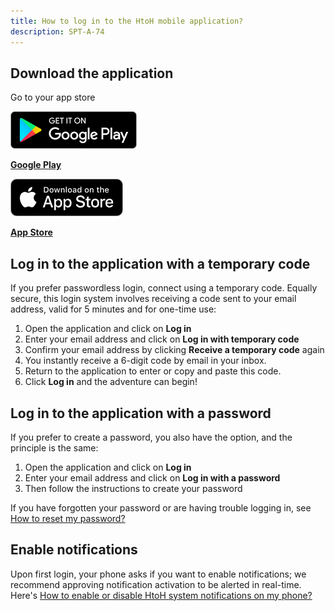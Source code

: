 ```yaml
---
title: How to log in to the HtoH mobile application?
description: SPT-A-74
---
```


## **Download the application**

Go to your app store

![](./images/play-store.png)

**[Google Play](https://play.google.com/store/apps/details?id=app.htoh)**

![](./images/app-store.png)

**[App Store](https://apps.apple.com/us/app/htoh/id1584656427)**

## **Log in to the application with a temporary code**

If you prefer passwordless login, connect using a temporary code. Equally secure, this login system involves receiving a code sent to your email address, valid for 5 minutes and for one-time use:

1. Open the application and click on **Log in**
2. Enter your email address and click on **Log in with temporary code**
3. Confirm your email address by clicking **Receive a temporary code** again
4. You instantly receive a 6-digit code by email in your inbox.
5. Return to the application to enter or copy and paste this code.
6. Click **Log in** and the adventure can begin!

## Log in to the application with a password

If you prefer to create a password, you also have the option, and the principle is the same:

1. Open the application and click on **Log in**
2. Enter your email address and click on **Log in with a password**
3. Then follow the instructions to create your password

If you have forgotten your password or are having trouble logging in, see [How to reset my password?](/en/support-and-assistance/reset-password)

## **Enable notifications**

Upon first login, your phone asks if you want to enable notifications; we recommend approving notification activation to be alerted in real-time. Here's [How to enable or disable HtoH system notifications on my phone?](/en/trips-management/system-notifications)
